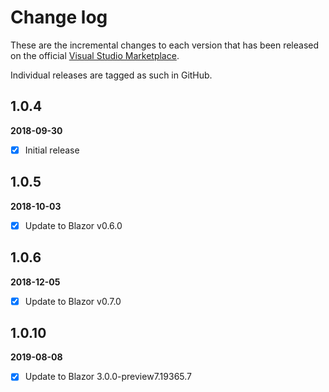 [VSMarketplaceUrl]: https://marketplace.visualstudio.com/search?term=trevellick&target=VS&sortBy=Relevance

# Change log

These are the incremental changes to each version that has been released on the official [Visual Studio Marketplace][VSMarketplaceUrl].

Individual releases are tagged as such in GitHub.

## 1.0.4
**2018-09-30**
- [x] Initial release

## 1.0.5
**2018-10-03**
- [x] Update to Blazor v0.6.0

## 1.0.6
**2018-12-05**
- [x] Update to Blazor v0.7.0

## 1.0.10
**2019-08-08**
- [x] Update to Blazor 3.0.0-preview7.19365.7
